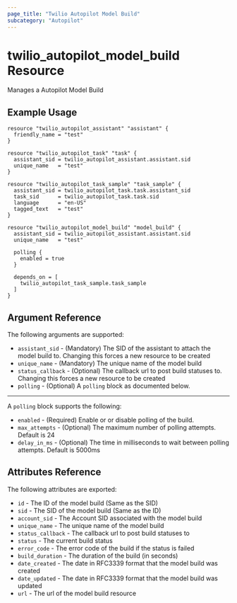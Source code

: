 ```yaml
---
page_title: "Twilio Autopilot Model Build"
subcategory: "Autopilot"
---
```


# twilio_autopilot_model_build Resource

Manages a Autopilot Model Build

## Example Usage

```hcl
resource "twilio_autopilot_assistant" "assistant" {
  friendly_name = "test"
}

resource "twilio_autopilot_task" "task" {
  assistant_sid = twilio_autopilot_assistant.assistant.sid
  unique_name   = "test"
}

resource "twilio_autopilot_task_sample" "task_sample" {
  assistant_sid = twilio_autopilot_task.task.assistant_sid
  task_sid      = twilio_autopilot_task.task.sid
  language      = "en-US"
  tagged_text   = "test"
}

resource "twilio_autopilot_model_build" "model_build" {
  assistant_sid = twilio_autopilot_assistant.assistant.sid
  unique_name   = "test"

  polling {
    enabled = true
  }

  depends_on = [
    twilio_autopilot_task_sample.task_sample
  ]
}
```

## Argument Reference

The following arguments are supported:

- `assistant_sid` - (Mandatory) The SID of the assistant to attach the model build to. Changing this forces a new resource to be created
- `unique_name` - (Mandatory) The unique name of the model build
- `status_callback` - (Optional) The callback url to post build statuses to. Changing this forces a new resource to be created
- `polling` - (Optional) A `polling` block as documented below.

---

A `polling` block supports the following:

- `enabled` - (Required) Enable or or disable polling of the build.
- `max_attempts` - (Optional) The maximum number of polling attempts. Default is 24
- `delay_in_ms` - (Optional) The time in milliseconds to wait between polling attempts. Default is 5000ms

## Attributes Reference

The following attributes are exported:

- `id` - The ID of the model build (Same as the SID)
- `sid` - The SID of the model build (Same as the ID)
- `account_sid` - The Account SID associated with the model build
- `unique_name` - The unique name of the model build
- `status_callback` - The callback url to post build statuses to
- `status` - The current build status
- `error_code` - The error code of the build if the status is failed
- `build_duration` - The duration of the build (in seconds)
- `date_created` - The date in RFC3339 format that the model build was created
- `date_updated` - The date in RFC3339 format that the model build was updated
- `url` - The url of the model build resource
